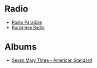 # Radio
- [Radio Paradise](https://radioparadise.com/home)
- [Kurzemes Radio](https://kurzemesradio.lv/)

# Albums
 - [Seven Mary Three - American Standard](https://music.youtube.com/playlist?list=OLAK5uy_kajp_LVOWuN6cWLfBW_joW8gYgqmfxSks)